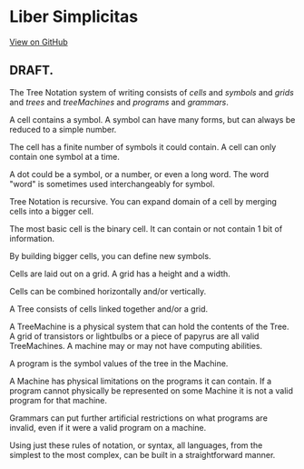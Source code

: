 # Liber Simplicitas

[View on GitHub](https://github.com/treenotation/blog.treenotation.org/blob/master/liber-simplicitas.md)

## DRAFT.

The Tree Notation system of writing consists of _cells_ and _symbols_ and _grids_ and _trees_ and _treeMachines_ and _programs_ and _grammars_.

A cell contains a symbol. A symbol can have many forms, but can always be reduced to a simple number.

The cell has a finite number of symbols it could contain. A cell can only contain one symbol at a time.

A dot could be a symbol, or a number, or even a long word. The word "word" is sometimes used interchangeably for symbol.

Tree Notation is recursive. You can expand domain of a cell by merging cells into a bigger cell.

The most basic cell is the binary cell. It can contain or not contain 1 bit of information.

By building bigger cells, you can define new symbols.

Cells are laid out on a grid. A grid has a height and a width.

Cells can be combined horizontally and/or vertically.

A Tree consists of cells linked together and/or a grid.

A TreeMachine is a physical system that can hold the contents of the Tree. A grid of transistors or lightbulbs or a piece of papyrus are all valid TreeMachines. A machine may or may not have computing abilities.

A program is the symbol values of the tree in the Machine.

A Machine has physical limitations on the programs it can contain. If a program cannot physically be represented on some Machine it is not a valid program for that machine.

Grammars can put further artificial restrictions on what programs are invalid, even if it were a valid program on a machine.

Using just these rules of notation, or syntax, all languages, from the simplest to the most complex, can be built in a straightforward manner.
